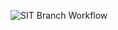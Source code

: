 ![SIT Branch Workflow](https://github.com/nitssnatha/SalesforceDXCICD/workflows/SIT%20Branch%20Workflow/badge.svg)
